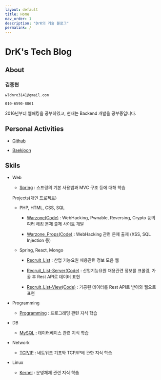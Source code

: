 ```yaml
---
layout: default
title: Home
nav_order: 1
description: "DrK의 기술 블로그"
permalink: /
---
```


# DrK's Tech Blog

## About

### 김종현 

    wldnro3141@gmail.com

    010-6590-8861

2016년부터 웹해킹을 공부하였고, 현재는 Backend 개발을 공부중입니다. 

## Personal Activities

* [Github](https://github.com/Root-kjh)

* [Baekjoon](https://www.acmicpc.net/user/kjh3141)

## Skils

* Web

    * [Spring](https://github.com/Root-kjh/til/tree/master/Spring) : 스프링의 기본 사용법과 MVC 구조 등에 대해 학습

    Projects(개인 프로젝트)

    * PHP, HTML, CSS, SQL

        * [Warzone(Code)](https://github.com/Root-kjh/Warzone) : WebHacking, Pwnable, Reversing, Crypto 등의 여러 해킹 문제 출제 사이트 개발

        * [Warzone_Props(Code)](https://github.com/Root-kjh/Warzone_props) : WebHacking 관련 문제 출제 (XSS, SQL Injection 등)

    * Spring, React, Mongo

        * [Recruit_List](http://recruit-list.kro.kr:8080/) : 산업 기능요원 채용관련 정보 모음 웹

        * [Recruit_List-Server(Code)](https://github.com/Root-kjh/Recruit_List-Server) : 산업기능요원 채용관련 정보를 크롤링, 가공 후 Rest API로 데이터 표현

        * [Recruit_List-View(Code)](https://github.com/Root-kjh/Recruit_List-View) : 가공된 데이터를 Rest API로 받아와 웹으로 표현
        

* Programming

    * [Programming](https://github.com/Root-kjh/til/tree/master/Programming) : 프로그래밍 관련 지식 학습

* DB

    * [MySQL](https://github.com/Root-kjh/til/tree/master/Database/DB%EA%B8%B0%EC%B4%88) : 데이터베이스 관련 지식 학습

* Network

    * [TCP/IP](https://github.com/Root-kjh/til/tree/master/Network/TCP_IP) : 네트워크 기초와 TCP/IP에 관한 지식 학습

* Linux

    * [Kernel](https://github.com/Root-kjh/til/tree/master/OS) : 운영체제 관련 지식 학습
